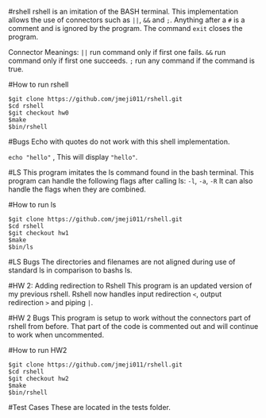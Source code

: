 #rshell
rshell is an imitation of the BASH terminal. This implementation allows the use 
of connectors such as `||`, `&&` and `;`.  Anything after a `#` is a comment and 
is ignored by the program. The command `exit` closes the program. 

Connector Meanings:
`||` run command only if first one fails.
`&&` run command only if first one succeeds.
`;` run any command if the command is true.

#How to run rshell
```
$git clone https://github.com/jmeji011/rshell.git
$cd rshell
$git checkout hw0
$make
$bin/rshell
```

#Bugs
Echo with quotes do not work with this shell implementation.

`echo "hello"` , This will display `"hello"`. 

#LS
This program imitates the ls command found in the bash terminal.
This program can handle the following flags after calling ls:
`-l`, `-a`, `-R`
It can also handle the flags when they are combined.

#How to run ls
```
$git clone https://github.com/jmeji011/rshell.git
$cd rshell
$git checkout hw1
$make
$bin/ls
```
#LS Bugs
The directories and filenames are not aligned during use of standard ls in comparison
to bashs ls. 


#HW 2: Adding redirection to Rshell
This program is an updated version of my previous rshell.
Rshell now handles input redirection `<`, output redirection `>` and piping `|`.

#HW 2 Bugs
This program is setup to work without the connectors part of rshell from before.
That part of the code is commented out and will continue to work when uncommented.

#How to run HW2
```
$git clone https://github.com/jmeji011/rshell.git
$cd rshell
$git checkout hw2
$make
$bin/rshell
```

#Test Cases
These are located in the tests folder.
